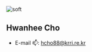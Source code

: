 ![soft](https://capsule-render.vercel.app/api?type=soft&color=auto&text=Hwanhee's&#32;Lab.&fontSize=40&animation=twinkling)

## Hwanhee Cho <a id="wave">
- E-mail 📫: hcho88@krri.re.kr
